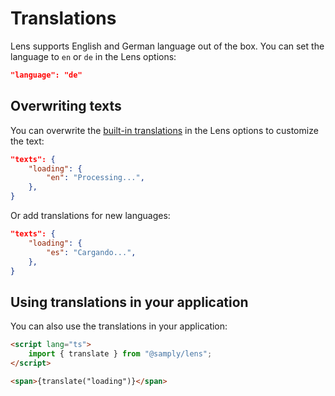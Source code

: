 # Translations

Lens supports English and German language out of the box. You can set the language to `en` or `de` in the Lens options:

```json
"language": "de"
```

## Overwriting texts

You can overwrite the [built-in translations](https://github.com/samply/lens/blob/main/src/helpers/translations.ts) in the Lens options to customize the text:

```json
"texts": {
    "loading": {
        "en": "Processing...",
    },
}
```

Or add translations for new languages:

```json
"texts": {
    "loading": {
        "es": "Cargando...",
    },
}
```

## Using translations in your application

You can also use the translations in your application:

```html
<script lang="ts">
    import { translate } from "@samply/lens";
</script>

<span>{translate("loading")}</span>
```
